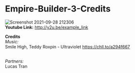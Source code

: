 # Empire-Builder-3-Credits
![Screenshot 2021-09-28 212306](https://user-images.githubusercontent.com/73246001/135203122-3ff57878-8340-4639-b798-e511ebee3d55.png)
<br>
**Youtube Link:** http://y2u.be/example_link

**Credits** <br>
*Music:* <br>
Smile High, Teddy Roxpin - Ultraviolet https://chll.to/a294f667 <br> <br>

*Partners:* <br>
Lucas Tran <br>

